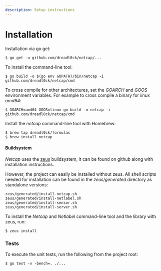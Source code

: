 ```yaml
---
description: Setup instructions
---
```


# Installation

Installation via go get:

```text
$ go get -u github.com/dreadl0ck/netcap/...
```

To install the command-line tool:

```text
$ go build -o $(go env GOPATH)/bin/netcap -i github.com/dreadl0ck/netcap/cmd
```

To cross compile for other architectures, set the _GOARCH_ and _GOOS_ environment variables. For example to cross compile a binary for _linux amd64_:

```text
$ GOARCH=amd64 GOOS=linux go build -o netcap -i github.com/dreadl0ck/netcap/cmd
```

Install the _netcap_ command-line tool with Homebrew:

```text
$ brew tap dreadl0ck/formulas
$ brew install netcap
```

#### Buildsystem

_Netcap_ uses the [zeus](https://github.com/dreadl0ck/zeus) buildsystem, it can be found on github along with installation instructions.

However, the project can easily be installed without zeus. All shell scripts needed for installation can be found in the _zeus/generated_ directory as standalone versions:

```text
zeus/generated/install-netcap.sh
zeus/generated/install-netlabel.sh
zeus/generated/install-sensor.sh
zeus/generated/install-server.sh
```

To install the _Netcap_ and _Netlabel_ command-line tool and the library with zeus, run:

```text
$ zeus install
```

### Tests

To execute the unit tests, run the following from the project root:

```text
$ go test -v -bench=. ./...
```

